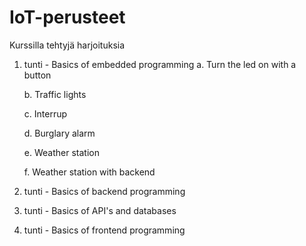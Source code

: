 # IoT-perusteet

Kurssilla tehtyjä harjoituksia

1. tunti - Basics of embedded programming
   a. Turn the led on with a button
   
   b. Traffic lights
   
   c. Interrup
   
   d. Burglary alarm
   
   e. Weather station
   
   f. Weather station with backend
   

3. tunti - Basics of backend programming

4. tunti - Basics of API's and databases

5. tunti - Basics of frontend programming
